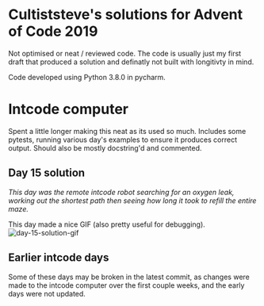 # Cultiststeve's solutions for Advent of Code 2019

Not optimised or neat / reviewed code. The code is usually just my first draft that produced a solution and definatly not built with longitivty in mind.

Code developed using  Python 3.8.0 in pycharm.

# Intcode computer
Spent a little longer making this neat as its used so much.
Includes some pytests, running various day's examples to ensure it produces correct output.
Should also be mostly docstring'd and commented.

## Day 15 solution
*This day was the remote intcode robot searching for an oxygen leak, working out the shortest path then seeing how long it took to refill the entire maze.*

This day made a nice GIF (also pretty useful for debugging).
![day-15-solution-gif](day15/solution.gif)

## Earlier intcode days
Some of these days may be broken in the latest commit, as changes were made to the intcode computer over the first couple weeks, and the early days were not updated.

